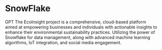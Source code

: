 # SnowFlake
GPT The EcoInsight project is a comprehensive, cloud-based platform aimed at empowering businesses and individuals with actionable insights to enhance their environmental sustainability practices. Utilizing the power of Snowflake for data management, along with advanced machine learning algorithms, IoT integration, and social media engagement.
